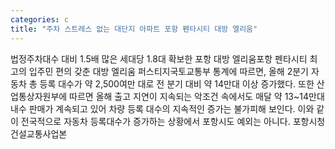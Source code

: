 ```yaml
---
categories: c
title: "주차 스트레스 없는 대단지 아파트 포항 펜타시티 대방 엘리움"
---
```

법정주차대수 대비 1.5배 많은 세대당 1.8대 확보한 포항 대방 엘리움포항 펜타시티 최고의 입주민 편의 갖춘 대방 엘리움 퍼스티지국토교통부 통계에 따르면, 올해 2분기 자동차 총 등록 대수가 약 2,500여만 대로 전 분기 대비 약 14만대 이상 증가했다. 또한 산업통상자원부에 따르면 올해 출고 지연이 지속되는 악조건 속에서도 매달 약 13~14만대 내수 판매가 계속되고 있어 차량 등록 대수의 지속적인 증가는 불가피해 보인다. 이와 같이 전국적으로 자동차 등록대수가 증가하는 상황에서 포항시도 예외는 아니다. 포항시청 건설교통사업본